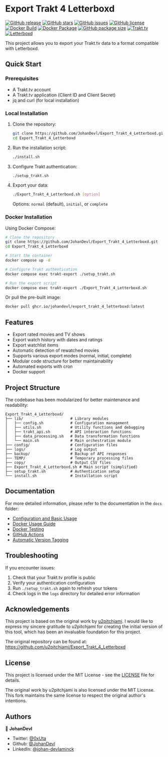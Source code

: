 # Export Trakt 4 Letterboxd

[![GitHub release](https://img.shields.io/github/v/release/JohanDevl/Export_Trakt_4_Letterboxd)](https://github.com/JohanDevl/Export_Trakt_4_Letterboxd/releases)
[![GitHub stars](https://img.shields.io/github/stars/JohanDevl/Export_Trakt_4_Letterboxd)](https://github.com/JohanDevl/Export_Trakt_4_Letterboxd/stargazers)
[![GitHub issues](https://img.shields.io/github/issues/JohanDevl/Export_Trakt_4_Letterboxd)](https://github.com/JohanDevl/Export_Trakt_4_Letterboxd/issues)
[![GitHub license](https://img.shields.io/github/license/JohanDevl/Export_Trakt_4_Letterboxd)](https://github.com/JohanDevl/Export_Trakt_4_Letterboxd/blob/main/LICENSE)
[![Docker Build](https://github.com/JohanDevl/Export_Trakt_4_Letterboxd/actions/workflows/docker-publish.yml/badge.svg)](https://github.com/JohanDevl/Export_Trakt_4_Letterboxd/actions/workflows/docker-publish.yml)
[![Docker Package](https://img.shields.io/badge/Docker-ghcr.io-blue?logo=docker)](https://github.com/JohanDevl/Export_Trakt_4_Letterboxd/pkgs/container/export_trakt_4_letterboxd)
[![GitHub package size](https://img.shields.io/github/repo-size/JohanDevl/Export_Trakt_4_Letterboxd?logo=docker&label=Image%20Size)](https://github.com/JohanDevl/Export_Trakt_4_Letterboxd/pkgs/container/export_trakt_4_letterboxd)
[![Trakt.tv](https://img.shields.io/badge/Trakt.tv-ED1C24?logo=trakt&logoColor=white)](https://trakt.tv)
[![Letterboxd](https://img.shields.io/badge/Letterboxd-00D735?logo=letterboxd&logoColor=white)](https://letterboxd.com)

This project allows you to export your Trakt.tv data to a format compatible with Letterboxd.

## Quick Start

### Prerequisites

- A Trakt.tv account
- A Trakt.tv application (Client ID and Client Secret)
- jq and curl (for local installation)

### Local Installation

1. Clone the repository:

   ```bash
   git clone https://github.com/JohanDevl/Export_Trakt_4_Letterboxd.git
   cd Export_Trakt_4_Letterboxd
   ```

2. Run the installation script:

   ```bash
   ./install.sh
   ```

3. Configure Trakt authentication:

   ```bash
   ./setup_trakt.sh
   ```

4. Export your data:
   ```bash
   ./Export_Trakt_4_Letterboxd.sh [option]
   ```
   Options: `normal` (default), `initial`, or `complete`

### Docker Installation

Using Docker Compose:

```bash
# Clone the repository
git clone https://github.com/JohanDevl/Export_Trakt_4_Letterboxd.git
cd Export_Trakt_4_Letterboxd

# Start the container
docker compose up -d

# Configure Trakt authentication
docker compose exec trakt-export ./setup_trakt.sh

# Run the export script
docker compose exec trakt-export ./Export_Trakt_4_Letterboxd.sh
```

Or pull the pre-built image:

```bash
docker pull ghcr.io/johandevl/export_trakt_4_letterboxd:latest
```

## Features

- Export rated movies and TV shows
- Export watch history with dates and ratings
- Export watchlist items
- Automatic detection of rewatched movies
- Supports various export modes (normal, initial, complete)
- Modular code structure for better maintainability
- Automated exports with cron
- Docker support

## Project Structure

The codebase has been modularized for better maintenance and readability:

```
Export_Trakt_4_Letterboxd/
├── lib/                     # Library modules
│   ├── config.sh            # Configuration management
│   ├── utils.sh             # Utility functions and debugging
│   ├── trakt_api.sh         # API interaction functions
│   ├── data_processing.sh   # Data transformation functions
│   └── main.sh              # Main orchestration module
├── config/                  # Configuration files
├── logs/                    # Log output
├── backup/                  # Backup of API responses
├── TEMP/                    # Temporary processing files
├── copy/                    # Output CSV files
├── Export_Trakt_4_Letterboxd.sh # Main script (simplified)
├── setup_trakt.sh           # Authentication setup
└── install.sh               # Installation script
```

## Documentation

For more detailed information, please refer to the documentation in the `docs` folder:

- [Configuration and Basic Usage](docs/CONFIGURATION.md)
- [Docker Usage Guide](docs/DOCKER_USAGE.md)
- [Docker Testing](docs/DOCKER_TESTING.md)
- [GitHub Actions](docs/GITHUB_ACTIONS.md)
- [Automatic Version Tagging](docs/AUTO_TAGGING.md)

## Troubleshooting

If you encounter issues:

1. Check that your Trakt.tv profile is public
2. Verify your authentication configuration
3. Run `./setup_trakt.sh` again to refresh your tokens
4. Check logs in the `logs` directory for detailed error information

## Acknowledgements

This project is based on the original work by [u2pitchjami](https://github.com/u2pitchjami/Export_Trakt_4_Letterboxd). I would like to express my sincere gratitude to u2pitchjami for creating the initial version of this tool, which has been an invaluable foundation for this project.

The original repository can be found at: https://github.com/u2pitchjami/Export_Trakt_4_Letterboxd

## License

This project is licensed under the MIT License - see the [LICENSE](LICENSE) file for details.

The original work by u2pitchjami is also licensed under the MIT License. This fork maintains the same license to respect the original author's intentions.

## Authors

👤 **JohanDevl**

- Twitter: [@0xUta](https://twitter.com/0xUta)
- Github: [@JohanDevl](https://github.com/JohanDevl)
- LinkedIn: [@johan-devlaminck](https://linkedin.com/in/johan-devlaminck)
